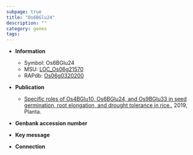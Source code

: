 ```yaml
---
subpage: true
title: "Os6BGlu24"
description: ""
category: genes
tags: 
---
```


* **Information**  
    + Symbol: Os6BGlu24  
    + MSU: [LOC_Os06g21570](http://rice.plantbiology.msu.edu/cgi-bin/ORF_infopage.cgi?orf=LOC_Os06g21570)  
    + RAPdb: [Os06g0320200](http://rapdb.dna.affrc.go.jp/viewer/gbrowse_details/irgsp1?name=Os06g0320200)  

* **Publication**  
    + [Specific roles of Os4BGlu10, Os6BGlu24, and Os9BGlu33 in seed germination, root elongation, and drought tolerance in rice.](http://www.ncbi.nlm.nih.gov/pubmed?term=Specific+roles+of+Os4BGlu10,+Os6BGlu24,+and+Os9BGlu33+in+seed+germination,+root+elongation,+and+drought+tolerance+in+rice.%5BTitle%5D), 2019, Planta.

* **Genbank accession number**  

* **Key message**  

* **Connection**  



